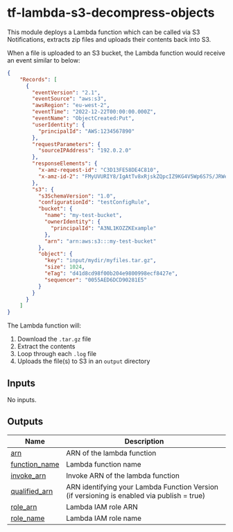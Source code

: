<!-- BEGIN_TF_DOCS -->
# tf-lambda-s3-decompress-objects

This module deploys a Lambda function which can be called via S3 Notifications, extracts zip files and uploads their contents back into S3.

When a file is uploaded to an S3 bucket, the Lambda function would receive an event similar to below:

```json
{
    "Records": [
      {
        "eventVersion": "2.1",
        "eventSource": "aws:s3",
        "awsRegion": "eu-west-2",
        "eventTime": "2022-12-22T00:00:00.000Z",
        "eventName": "ObjectCreated:Put",
        "userIdentity": {
          "principalId": "AWS:1234567890"
        },
        "requestParameters": {
          "sourceIPAddress": "192.0.2.0"
        },
        "responseElements": {
          "x-amz-request-id": "C3D13FE58DE4C810",
          "x-amz-id-2": "FMyUVURIY8/IgAtTv8xRjskZQpcIZ9KG4V5Wp6S7S/JRWeUWerMUE5JgHvANOjpD"
        },
        "s3": {
          "s3SchemaVersion": "1.0",
          "configurationId": "testConfigRule",
          "bucket": {
            "name": "my-test-bucket",
            "ownerIdentity": {
              "principalId": "A3NL1KOZZKExample"
            },
            "arn": "arn:aws:s3:::my-test-bucket"
          },
          "object": {
            "key": "input/mydir/myfiles.tar.gz",
            "size": 1024,
            "eTag": "d41d8cd98f00b204e9800998ecf8427e",
            "sequencer": "0055AED6DCD90281E5"
          }
        }
      }
    ]
}
```

The Lambda function will:
1. Download the `.tar.gz` file
2. Extract the contents
3. Loop through each `.log` file
4. Uploads the file(s) to S3 in an `output` directory

## Inputs

No inputs.

## Outputs

| Name | Description |
|------|-------------|
| <a name="output_arn"></a> [arn](#output\_arn) | ARN of the lambda function |
| <a name="output_function_name"></a> [function\_name](#output\_function\_name) | Lambda function name |
| <a name="output_invoke_arn"></a> [invoke\_arn](#output\_invoke\_arn) | Invoke ARN of the lambda function |
| <a name="output_qualified_arn"></a> [qualified\_arn](#output\_qualified\_arn) | ARN identifying your Lambda Function Version (if versioning is enabled via publish = true) |
| <a name="output_role_arn"></a> [role\_arn](#output\_role\_arn) | Lambda IAM role ARN |
| <a name="output_role_name"></a> [role\_name](#output\_role\_name) | Lambda IAM role name |
<!-- END_TF_DOCS -->
